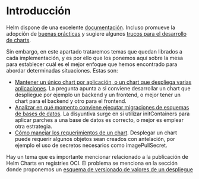 # Introducción

Helm dispone de una excelente [documentación](https://helm.sh/docs/). Incluso
promueve la adopción de [buenas prácticas](https://helm.sh/docs/chart_best_practices/)
y sugiere algunos [trucos para el desarrollo de charts](https://helm.sh/docs/howto/charts_tips_and_tricks/).

Sin embargo, en este apartado trataremos temas que quedan librados a cada
implementación, y es por ello que los ponemos aquí sobre la mesa para establecer
cuál es el mejor enfoque que hemos encontrado para abordar determinadas
situaciones. Estas son:

* [Mantener un único chart por aplicación, o un chart que despliega varias
  aplicaciones](./chart-vs-charts.md). La pregunta apunta a si conviene
  desarrollar un chart que despliegue por ejemplo un backend y un frontend, o
  mejor tener un chart para el backend y otro para el frontend.
* [Analizar en qué momento conviene ejecutar migraciones de esquemas de bases de
    datos](./schema-migrations.md). La disyuntiva surge en si utilizar
  initContainers para aplicar parches a una base de datos es correcto, o mejor es
  emplear otra estrategia.
* [Cómo manejar los requerimientos de un chart](./requirements.md). Desplegar un
  chart puede requerir algunos objetos sean creados con antelación, por ejemplo
  el uso de secretos necesarios como imagePullSecret.

Hay un tema que es importante mencionar relacionado a la publicación de Helm
Charts en registries OCI. El problema se menciona en la sección donde proponemos
un [esquema de versionado de valores de un despliegue](/patterns/argocd/versionado-valores/#problemas-de-argocd-usando-helm-charts-en-registries-oci)
